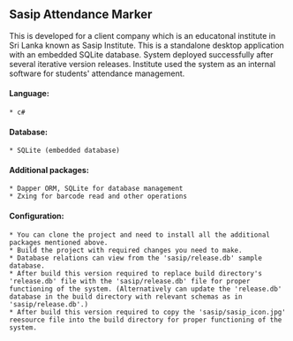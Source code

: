 ## Sasip Attendance Marker 
This is developed for a client company which is an educatonal institute in Sri Lanka known as Sasip Institute. This is a standalone desktop application with an embedded SQLite database. System deployed successfully after several iterative version releases. Institute used the system as an internal software for students' attendance management. 

#### Language: 
	* c#
	
#### Database: 
	* SQLite (embedded database)
	
#### Additional packages: 
	* Dapper ORM, SQLite for database management
	* Zxing for barcode read and other operations

#### Configuration:
	* You can clone the project and need to install all the additional packages mentioned above. 
	* Build the project with required changes you need to make. 
	* Database relations can view from the 'sasip/release.db' sample database. 
	* After build this version required to replace build directory's 'release.db' file with the 'sasip/release.db' file for proper functioning of the system. (Alternatively can update the 'release.db' database in the build directory with relevant schemas as in 'sasip/release.db'.)
	* After build this version required to copy the 'sasip/sasip_icon.jpg' reesource file into the build directory for proper functioning of the system.
